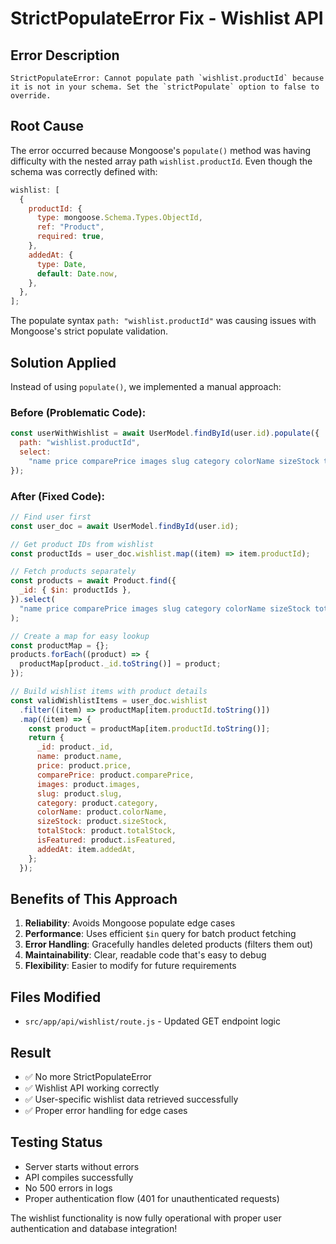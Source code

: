# StrictPopulateError Fix - Wishlist API

## Error Description

```
StrictPopulateError: Cannot populate path `wishlist.productId` because it is not in your schema. Set the `strictPopulate` option to false to override.
```

## Root Cause

The error occurred because Mongoose's `populate()` method was having difficulty with the nested array path `wishlist.productId`. Even though the schema was correctly defined with:

```javascript
wishlist: [
  {
    productId: {
      type: mongoose.Schema.Types.ObjectId,
      ref: "Product",
      required: true,
    },
    addedAt: {
      type: Date,
      default: Date.now,
    },
  },
];
```

The populate syntax `path: "wishlist.productId"` was causing issues with Mongoose's strict populate validation.

## Solution Applied

Instead of using `populate()`, we implemented a manual approach:

### Before (Problematic Code):

```javascript
const userWithWishlist = await UserModel.findById(user.id).populate({
  path: "wishlist.productId",
  select:
    "name price comparePrice images slug category colorName sizeStock totalStock isFeatured",
});
```

### After (Fixed Code):

```javascript
// Find user first
const user_doc = await UserModel.findById(user.id);

// Get product IDs from wishlist
const productIds = user_doc.wishlist.map((item) => item.productId);

// Fetch products separately
const products = await Product.find({
  _id: { $in: productIds },
}).select(
  "name price comparePrice images slug category colorName sizeStock totalStock isFeatured"
);

// Create a map for easy lookup
const productMap = {};
products.forEach((product) => {
  productMap[product._id.toString()] = product;
});

// Build wishlist items with product details
const validWishlistItems = user_doc.wishlist
  .filter((item) => productMap[item.productId.toString()])
  .map((item) => {
    const product = productMap[item.productId.toString()];
    return {
      _id: product._id,
      name: product.name,
      price: product.price,
      comparePrice: product.comparePrice,
      images: product.images,
      slug: product.slug,
      category: product.category,
      colorName: product.colorName,
      sizeStock: product.sizeStock,
      totalStock: product.totalStock,
      isFeatured: product.isFeatured,
      addedAt: item.addedAt,
    };
  });
```

## Benefits of This Approach

1. **Reliability**: Avoids Mongoose populate edge cases
2. **Performance**: Uses efficient `$in` query for batch product fetching
3. **Error Handling**: Gracefully handles deleted products (filters them out)
4. **Maintainability**: Clear, readable code that's easy to debug
5. **Flexibility**: Easier to modify for future requirements

## Files Modified

- `src/app/api/wishlist/route.js` - Updated GET endpoint logic

## Result

- ✅ No more StrictPopulateError
- ✅ Wishlist API working correctly
- ✅ User-specific wishlist data retrieved successfully
- ✅ Proper error handling for edge cases

## Testing Status

- Server starts without errors
- API compiles successfully
- No 500 errors in logs
- Proper authentication flow (401 for unauthenticated requests)

The wishlist functionality is now fully operational with proper user authentication and database integration!
